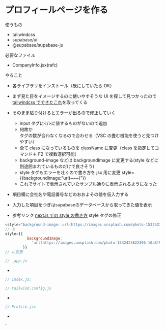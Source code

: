# プロフィールページを作る

使うもの

- tailwindcss
- supabase/ui
- @supabase/supabase-js

必要なファイル

- CompanyInfo.jsx(rafc)

やること

- 各ライブラリをインストール（既にしていたら OK）
- まず見た目をイメージするのに使いやすそうな UI を探して見つかったので[tailwindcss でできたこれ](https://play.tailwindcss.com/f91h03y87s)を取ってくる
- そのまま貼り付けるとエラーが出るので修正していく

  - input タグに</>に値するものがないので追加
  - 何故か<div>タグの数が合わなくなるので合わせる（VSC の畳む機能を使うと見つけやすい）
  - 全て class になっているものを className に変更（class を指定してコマンド＋ F2 で複数選択可能）
  - background-image などは backgroundImage に変更する(style などに別途囲まれているものだけで良さそう)
  - style タグもエラーを吐くので書き方を jsx 用に変更 style={{backgroundImage:"url(~~~)"}}
  - これでサイトで表示されていたサンプル通りに表示されるようになった
- 項目欄に会社名や電話番号などのおおよその値を仮入力する
- 入力した項目をつぎはsupabaseのデータベースから取ってきた値を表示

- 参考リンク
  [next.js での style の書き方](https://reactgo.com/react-background-image/)
  style タグの修正

```js
<style="background-image: url(https://images.unsplash.com/photo-1532423622396-10a3f979251a?ixlib=rb-1.2.1&ixid=MnwxMjA3fDB8MHxwaG90by1wYWdlfHx8fGVufDB8fHx8&auto=format&fit=crop&w=1500&q=80);">
// を
style={{
          backgroundImage:
            'url(https://images.unsplash.com/photo-1532423622396-10a3f979251a?ixlib=rb-1.2.1&ixid=MnwxMjA3fDB8MHxwaG90by1wYWdlfHx8fGVufDB8fHx8&auto=format&fit=crop&w=1500&q=80)',
        }}
// に変更
```

```js
// _app.js
```

-

```js
// index.js;
```

```js
// tailwind.config.js
```

-

```js
// Profile.jsx
```

-

`
